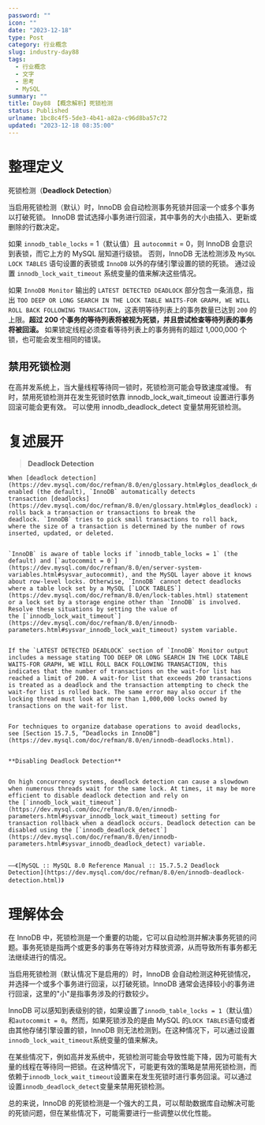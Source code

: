 ```yaml
---
password: ""
icon: ""
date: "2023-12-18"
type: Post
category: 行业概念
slug: industry-day88
tags:
  - 行业概念
  - 文字
  - 思考
  - MySQL
summary: ""
title: Day88 【概念解析】死锁检测
status: Published
urlname: 1bc8c4f5-5de3-4b41-a82a-c96d8ba57c72
updated: "2023-12-18 08:35:00"
---
```


# 整理定义

死锁检测（**Deadlock Detection**）

当启用死锁检测（默认）时，InnoDB 会自动检测事务死锁并回滚一个或多个事务以打破死锁。 InnoDB 尝试选择小事务进行回滚，其中事务的大小由插入、更新或删除的行数决定。

如果 `innodb_table_locks` = 1（默认值）且 `autocommit` = 0，则 InnoDB 会意识到表锁，而它上方的 MySQL 层知道行级锁。 否则，InnoDB 无法检测涉及 `MySQL LOCK TABLES` 语句设置的表锁或 `InnoDB` 以外的存储引擎设置的锁的死锁。 通过设置 `innodb_lock_wait_timeout` 系统变量的值来解决这些情况。

如果 `InnoDB Monitor` 输出的 `LATEST DETECTED DEADLOCK` 部分包含一条消息，指出 `TOO DEEP OR LONG SEARCH IN THE LOCK TABLE WAITS-FOR GRAPH, WE WILL ROLL BACK FOLLOWING TRANSACTION`，这表明等待列表上的事务数量已达到 `200` 的上限。**超过 200 个事务的等待列表将被视为死锁，并且尝试检查等待列表的事务将被回滚。** 如果锁定线程必须查看等待列表上的事务拥有的超过 1,000,000 个锁，也可能会发生相同的错误。

## 禁用死锁检测

在高并发系统上，当大量线程等待同一锁时，死锁检测可能会导致速度减慢。 有时，禁用死锁检测并在发生死锁时依靠 innodb_lock_wait_timeout 设置进行事务回滚可能会更有效。 可以使用 innodb_deadlock_detect 变量禁用死锁检测。

# 复述展开

> **Deadlock Detection**

    When [deadlock detection](https://dev.mysql.com/doc/refman/8.0/en/glossary.html#glos_deadlock_detection) is enabled (the default), `InnoDB` automatically detects transaction [deadlocks](https://dev.mysql.com/doc/refman/8.0/en/glossary.html#glos_deadlock) and rolls back a transaction or transactions to break the deadlock. `InnoDB` tries to pick small transactions to roll back, where the size of a transaction is determined by the number of rows inserted, updated, or deleted.


    `InnoDB` is aware of table locks if `innodb_table_locks = 1` (the default) and [`autocommit = 0`](https://dev.mysql.com/doc/refman/8.0/en/server-system-variables.html#sysvar_autocommit), and the MySQL layer above it knows about row-level locks. Otherwise, `InnoDB` cannot detect deadlocks where a table lock set by a MySQL [`LOCK TABLES`](https://dev.mysql.com/doc/refman/8.0/en/lock-tables.html) statement or a lock set by a storage engine other than `InnoDB` is involved. Resolve these situations by setting the value of the [`innodb_lock_wait_timeout`](https://dev.mysql.com/doc/refman/8.0/en/innodb-parameters.html#sysvar_innodb_lock_wait_timeout) system variable.


    If the `LATEST DETECTED DEADLOCK` section of `InnoDB` Monitor output includes a message stating TOO DEEP OR LONG SEARCH IN THE LOCK TABLE WAITS-FOR GRAPH, WE WILL ROLL BACK FOLLOWING TRANSACTION, this indicates that the number of transactions on the wait-for list has reached a limit of 200. A wait-for list that exceeds 200 transactions is treated as a deadlock and the transaction attempting to check the wait-for list is rolled back. The same error may also occur if the locking thread must look at more than 1,000,000 locks owned by transactions on the wait-for list.


    For techniques to organize database operations to avoid deadlocks, see [Section 15.7.5, “Deadlocks in InnoDB”](https://dev.mysql.com/doc/refman/8.0/en/innodb-deadlocks.html).


    **Disabling Deadlock Detection**


    On high concurrency systems, deadlock detection can cause a slowdown when numerous threads wait for the same lock. At times, it may be more efficient to disable deadlock detection and rely on the [`innodb_lock_wait_timeout`](https://dev.mysql.com/doc/refman/8.0/en/innodb-parameters.html#sysvar_innodb_lock_wait_timeout) setting for transaction rollback when a deadlock occurs. Deadlock detection can be disabled using the [`innodb_deadlock_detect`](https://dev.mysql.com/doc/refman/8.0/en/innodb-parameters.html#sysvar_innodb_deadlock_detect) variable.


    ——《[MySQL :: MySQL 8.0 Reference Manual :: 15.7.5.2 Deadlock Detection](https://dev.mysql.com/doc/refman/8.0/en/innodb-deadlock-detection.html)》

# 理解体会

在 InnoDB 中，死锁检测是一个重要的功能，它可以自动检测并解决事务死锁的问题。事务死锁是指两个或更多的事务在等待对方释放资源，从而导致所有事务都无法继续进行的情况。

当启用死锁检测（默认情况下是启用的）时，InnoDB 会自动检测这种死锁情况，并选择一个或多个事务进行回滚，以打破死锁。InnoDB 通常会选择较小的事务进行回滚，这里的"小"是指事务涉及的行数较少。

InnoDB 可以感知到表级别的锁，如果设置了`innodb_table_locks = 1`（默认值）和`autocommit = 0`。然而，如果死锁涉及的是由 MySQL 的`LOCK TABLES`语句或者由其他存储引擎设置的锁，InnoDB 则无法检测到。在这种情况下，可以通过设置`innodb_lock_wait_timeout`系统变量的值来解决。

在某些情况下，例如高并发系统中，死锁检测可能会导致性能下降，因为可能有大量的线程在等待同一把锁。在这种情况下，可能更有效的策略是禁用死锁检测，而依赖于`innodb_lock_wait_timeout`设置来在发生死锁时进行事务回滚。可以通过设置`innodb_deadlock_detect`变量来禁用死锁检测。

总的来说，InnoDB 的死锁检测是一个强大的工具，可以帮助数据库自动解决可能的死锁问题，但在某些情况下，可能需要进行一些调整以优化性能。
